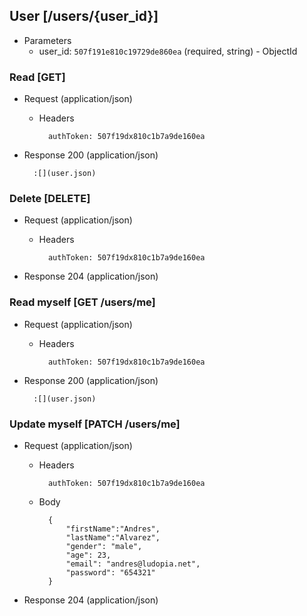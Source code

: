 ## User [/users/{user_id}]

+ Parameters
    + user_id: `507f191e810c19729de860ea` (required, string) - ObjectId

### Read [GET]

+ Request (application/json)

    + Headers

            authToken: 507f19dx810c1b7a9de160ea

+ Response 200 (application/json)

        :[](user.json)

### Delete [DELETE]

+ Request (application/json)

    + Headers

            authToken: 507f19dx810c1b7a9de160ea

+ Response 204 (application/json)

### Read myself [GET /users/me]

+ Request (application/json)

    + Headers

            authToken: 507f19dx810c1b7a9de160ea

+ Response 200 (application/json)

        :[](user.json)

### Update myself [PATCH /users/me]

+ Request (application/json)

    + Headers

            authToken: 507f19dx810c1b7a9de160ea

    + Body

            {
                "firstName":"Andres",
                "lastName":"Alvarez",
                "gender": "male",
                "age": 23,
                "email": "andres@ludopia.net",
                "password": "654321"
            }

+ Response 204 (application/json)
